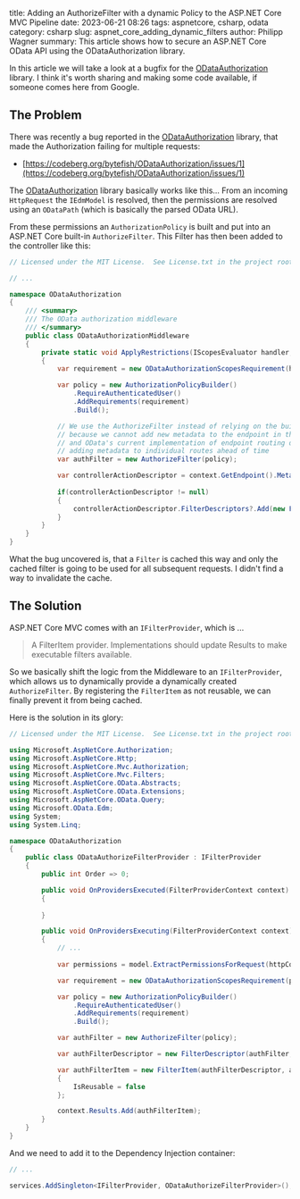 title: Adding an AuthorizeFilter with a dynamic Policy to the ASP.NET Core MVC Pipeline
date: 2023-06-21 08:26
tags: aspnetcore, csharp, odata
category: csharp
slug: aspnet_core_adding_dynamic_filters
author: Philipp Wagner
summary: This article shows how to secure an ASP.NET Core OData API using the ODataAuthorization library.

[ODataAuthorization]: https://codeberg.org/bytefish/ODataAuthorization/

In this article we will take a look at a bugfix for the [ODataAuthorization] library. I think 
it's worth sharing and making some code available, if someone comes here from Google.

## The Problem ##

There was recently a bug reported in the [ODataAuthorization] library, that made 
the Authorization failing for multiple requests:

* [https://codeberg.org/bytefish/ODataAuthorization/issues/1](https://codeberg.org/bytefish/ODataAuthorization/issues/1)

The [ODataAuthorization] library basically works like this... From an incoming 
`HttpRequest` the `IEdmModel` is resolved, then the permissions are resolved 
using an `ODataPath` (which is basically the parsed OData URL).

From these permissions an `AuthorizationPolicy` is built and put into an 
ASP.NET Core built-in `AuthorizeFilter`. This Filter has then been added 
to the controller like this:

```csharp
// Licensed under the MIT License.  See License.txt in the project root for license information.

// ...

namespace ODataAuthorization
{
    /// <summary>
    /// The OData authorization middleware
    /// </summary>
    public class ODataAuthorizationMiddleware
    {
        private static void ApplyRestrictions(IScopesEvaluator handler, HttpContext context)
        {
            var requirement = new ODataAuthorizationScopesRequirement(handler);

            var policy = new AuthorizationPolicyBuilder()
                .RequireAuthenticatedUser()
                .AddRequirements(requirement)
                .Build();

            // We use the AuthorizeFilter instead of relying on the built-in authorization middleware
            // because we cannot add new metadata to the endpoint in the middle of a request
            // and OData's current implementation of endpoint routing does not allow for
            // adding metadata to individual routes ahead of time
            var authFilter = new AuthorizeFilter(policy);

            var controllerActionDescriptor = context.GetEndpoint().Metadata.GetMetadata<ControllerActionDescriptor>();
            
            if(controllerActionDescriptor != null)
            {
                controllerActionDescriptor.FilterDescriptors?.Add(new FilterDescriptor(authFilter, 0));
            }
        }
    }
}
```

What the bug uncovered is, that a `Filter` is cached this way and only the cached 
filter is going to be used for all subsequent requests. I didn't find a way to 
invalidate the cache.

## The Solution ##

ASP.NET Core MVC comes with an `IFilterProvider`, which is ...

> A FilterItem provider. Implementations should update Results to make executable filters available.

So we basically shift the logic from the Middleware to an `IFilterProvider`, which 
allows us to dynamically provide a dynamically created `AuthorizeFilter`. By registering 
the `FilterItem` as not reusable, we can finally prevent it from being cached.

Here is the solution in its glory:


```csharp
// Licensed under the MIT License.  See License.txt in the project root for license information.

using Microsoft.AspNetCore.Authorization;
using Microsoft.AspNetCore.Http;
using Microsoft.AspNetCore.Mvc.Authorization;
using Microsoft.AspNetCore.Mvc.Filters;
using Microsoft.AspNetCore.OData.Abstracts;
using Microsoft.AspNetCore.OData.Extensions;
using Microsoft.AspNetCore.OData.Query;
using Microsoft.OData.Edm;
using System;
using System.Linq;

namespace ODataAuthorization
{
    public class ODataAuthorizeFilterProvider : IFilterProvider
    {
        public int Order => 0;

        public void OnProvidersExecuted(FilterProviderContext context)
        {
            
        }

        public void OnProvidersExecuting(FilterProviderContext context)
        {
            // ...
            
            var permissions = model.ExtractPermissionsForRequest(httpContext.Request.Method, odataFeature.Path, odataFeature.SelectExpandClause);

            var requirement = new ODataAuthorizationScopesRequirement(permissions);

            var policy = new AuthorizationPolicyBuilder()
                .RequireAuthenticatedUser()
                .AddRequirements(requirement)
                .Build();

            var authFilter = new AuthorizeFilter(policy);

            var authFilterDescriptor = new FilterDescriptor(authFilter, FilterScope.Global);

            var authFilterItem = new FilterItem(authFilterDescriptor, authFilter)
            {
                IsReusable = false
            };

            context.Results.Add(authFilterItem);
        }
    }
}
```

And we need to add it to the Dependency Injection container:

```csharp
// ...

services.AddSingleton<IFilterProvider, ODataAuthorizeFilterProvider>();            
```